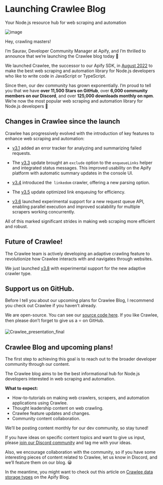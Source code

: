 # Launching Crawlee Blog

Your Node.js resource hub for web scraping and automation

![image](https://github.com/souravjain540/crawlee-first-blog/assets/53312820/3dbfbb04-1205-4218-8433-37ac5a3cee1d)

Hey, crawling masters! 

I’m Saurav, Developer Community Manager at Apify, and I’m thrilled to announce that we’re launching the Crawlee blog today 🎉

We launched Crawlee, the successor to our Apify SDK, in [August 2022](https://blog.apify.com/announcing-crawlee-the-web-scraping-and-browser-automation-library/) to make the best web scraping and automation library for Node.js developers who like to write code in JavaScript or TypeScript.

Since then, our dev community has grown exponentially. I’m proud to tell you that we have **over 11,500 Stars on GitHub**, over **6,000 community members on our Discord**, and over **125,000 downloads monthly on npm**. We’re now the most popular web scraping and automation library for Node.js developers 👏

## Changes in Crawlee since the launch
Crawlee has progressively evolved with the introduction of key features to enhance web scraping and automation: 

- [v3.1](https://github.com/apify/crawlee/releases/tag/v3.1.0) added an error tracker for analyzing and summarizing failed requests. 

- The [v3.3](https://github.com/apify/crawlee/releases/tag/v3.3.0) update brought an `exclude` option to the `enqueueLinks` helper and integrated status messages. This improved usability on the Apify platform with automatic summary updates in the console UI. 

- [v3.4](https://github.com/apify/crawlee/releases/tag/v3.4.0) introduced the` linkedom` crawler, offering a new parsing option. 

- The [v3.5](https://github.com/apify/crawlee/releases/tag/v3.5.0) update optimized link enqueuing for efficiency.

- [v3.6](https://github.com/apify/crawlee/releases/tag/v3.6.0) launched experimental support for a new request queue API, enabling parallel execution and improved scalability for multiple scrapers working concurrently.

All of this marked significant strides in making web scraping more efficient and robust.


## Future of Crawlee!

The Crawlee team is actively developing an adaptive crawling feature to revolutionize how Crawlee interacts with and navigates through websites. 

We just launched [v3.8](https://github.com/apify/crawlee/releases/tag/v3.8.0) with experimental support for the new adaptive crawler type.

## Support us on GitHub.


Before I tell you about our upcoming plans for Crawlee Blog, I recommend you check out Crawlee if you haven’t already.

We are open-source. You can see our [source code here](https://github.com/apify/crawlee/). If you like Crawlee, then please don’t forget to give us a :star: on GitHub.

![Crawlee_presentation_final](https://github.com/souravjain540/crawlee-first-blog/assets/53312820/051ec8a3-86a7-4109-8fb3-135e399cbe93)


## Crawlee Blog and upcoming plans!

The first step to achieving this goal is to reach out to the broader developer community through our content.

The Crawlee blog aims to be the best informational hub for Node.js developers interested in web scraping and automation.

**What to expect:**

- How-to-tutorials on making web crawlers, scrapers, and automation applications using Crawlee.
- Thought leadership content on web crawling.
- Crawlee feature updates and changes.
- Community content collaboration.

We’ll be posting content monthly for our dev community, so stay tuned!

If you have ideas on specific content topics and want to give us input, please [join our Discord community](https://apify.com/discord) and tag me with your ideas. 

Also, we encourage collaboration with the community, so if you have some interesting pieces of content related to Crawlee, let us know in Discord, and we’ll feature them on our blog. 😀

In the meantime, you might want to check out this article on [Crawlee data storage types](https://blog.apify.com/crawlee-data-storage-types/) on the Apify Blog.
